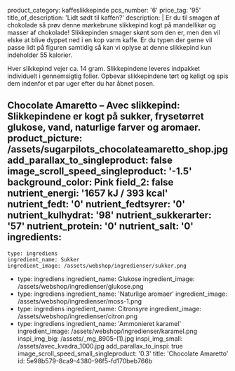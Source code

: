 product_category: kaffeslikkepinde
pcs_number: '6'
price_tag: '95'
title_of_description: 'Lidt sødt til kaffen?'
description: |
  Er du til smagen af chokolade så prøv denne mørkebrune slikkepind kogt på mandellikør og masser af chokolade! Slikkepinden smager skønt som den er, men den vil elske at blive dyppet ned i en kop varm kaffe. Er du typen der gerne vil passe lidt på figuren samtidig så kan vi oplyse at denne slikkepind kun indeholder 55 kalorier.
  
  Hver slikkepind vejer ca. 14 gram. Slikkepindene leveres indpakket individuelt i gennemsigtig folier. Opbevar slikkepindene tørt og køligt og spis dem indenfor et par uger efter du har åbnet posen.
  
  Chocolate Amaretto – Avec slikkepind: Slikkepindene er kogt på sukker, frysetørret glukose, vand, naturlige farver og aromaer.
product_picture: /assets/sugarpilots_chocolateamaretto_shop.jpg
add_parallax_to_singleproduct: false
image_scroll_speed_singleproduct: '-1.5'
background_color: Pink
field_2: false
nutrient_energi: '1657 kJ / 393 kcal'
nutrient_fedt: '0'
nutrient_fedtsyrer: '0'
nutrient_kulhydrat: '98'
nutrient_sukkerarter: '57'
nutrient_protein: '0'
nutrient_salt: '0'
ingredients:
  -
    type: ingrediens
    ingredient_name: Sukker
    ingredient_image: /assets/webshop/ingredienser/sukker.png
  -
    type: ingrediens
    ingredient_name: Glukose
    ingredient_image: /assets/webshop/ingredienser/glukose.png
  -
    type: ingrediens
    ingredient_name: 'Naturlige aromaer'
    ingredient_image: /assets/webshop/ingredienser/moss-1.png
  -
    type: ingrediens
    ingredient_name: Citronsyre
    ingredient_image: /assets/webshop/ingredienser/citron.png
  -
    type: ingrediens
    ingredient_name: 'Ammonieret karamel'
    ingredient_image: /assets/webshop/ingredienser/karamel.png
inspi_img_big: /assets/_mg_8905-(1).jpg
inspi_img_small: /assets/avec_kvadra_1000.jpg
add_parallax_to_inspi: true
image_scroll_speed_small_singleproduct: '0.3'
title: 'Chocolate Amaretto'
id: 5e98b579-8ca9-4380-96f5-fd170beb766b
